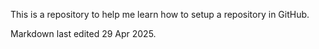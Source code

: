 This is a repository to help me learn how to setup a repository in GitHub.

Markdown last edited 29 Apr 2025.
